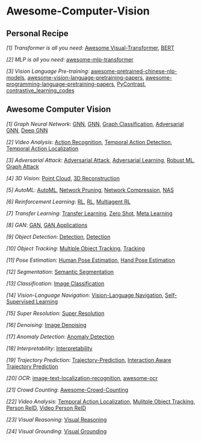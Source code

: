 # Awesome-Computer-Vision

## Personal Recipe
*[1] Transformer is all you need*: [Awesome Visual-Transformer](https://github.com/dk-liang/Awesome-Visual-Transformer), [BERT](https://github.com/tomohideshibata/BERT-related-papers)

*[2] MLP is all you need*: [awesome-mlp-transformer](https://github.com/fawazsammani/awesome-mlp-transformer)

*[3] Vision Language Pre-training*: [awesome-pretrained-chinese-nlp-models](https://github.com/lonePatient/awesome-pretrained-chinese-nlp-models), [awesome-vision-language-pretraining-papers](https://github.com/yuewang-cuhk/awesome-vision-language-pretraining-papers), [awesome-programming-language-pretraining-papers](https://github.com/yuewang-cuhk/awesome-programming-language-pretraining-papers), [PyContrast](https://github.com/HobbitLong/PyContrast), [contrastive_learning_codes](https://github.com/leerumor/contrastive_learning_codes)


## Awesome Computer Vision

*[1] Graph Neural Network*: [GNN](https://github.com/thunlp/GNNPapers), [GNN](https://github.com/nnzhan/Awesome-Graph-Neural-Networks), [Graph Classification](https://github.com/benedekrozemberczki/awesome-graph-classification), [Adversarial GNN](https://github.com/safe-graph/graph-adversarial-learning-literature), [Deep GNN](https://github.com/mengliu1998/awesome-deep-gnn)

*[2] Video Analysis*: [Action Recognition](https://github.com/jinwchoi/awesome-action-recognition), [Temporal Action Detection](https://github.com/Rheelt/Materials-Temporal-Action-Detection), [Temporal Action Localization](https://github.com/Alvin-Zeng/Awesome-Temporal-Action-Localization)

*[3] Adversarial Attack*: [Adversarial Attack](https://nicholas.carlini.com/writing/2019/all-adversarial-example-papers.html), [Adversarial Learning]( https://github.com/nebula-beta/awesome-adversarial-deep-learning), [Robust ML](https://github.com/P2333/Papers-of-Robust-ML), [Graph Attack](https://github.com/ChandlerBang/awesome-graph-attack-papers)

*[4] 3D Vision*: [Point Cloud](https://github.com/Yochengliu/awesome-point-cloud-analysis), [3D Reconstruction](https://github.com/openMVG/awesome_3DReconstruction_list)

*[5] AutoML*: [AutoML](https://github.com/hibayesian/awesome-automl-papers), [Network Pruning](https://github.com/he-y/Awesome-Pruning), [Network Compression](https://github.com/sun254/awesome-model-compression-and-acceleration), [NAS](https://github.com/D-X-Y/Awesome-NAS)

*[6] Reinforcement Learning*: [RL](https://github.com/aikorea/awesome-rl), [RL](https://github.com/jgvictores/awesome-deep-reinforcement-learning), [Multiagent RL](https://github.com/chuangyc/awesome-multiagent-learning)

*[7] Transfer Learning*: [Transfer Learning](https://github.com/artix41/awesome-transfer-learning), [Zero Shot](https://github.com/chichilicious/awesome-zero-shot-learning), [Meta Learning](https://github.com/dragen1860/awesome-meta-learning)

*[8] GAN*: [GAN](https://github.com/nightrome/really-awesome-gan), [GAN Applications](https://github.com/nashory/gans-awesome-applications)

*[9] Object Detection*: [Detection](https://github.com/hoya012/deep_learning_object_detection), [Detection](https://github.com/amusi/awesome-object-detection)

*[10] Object Tracking*: [Multiple Object Tracking](https://github.com/SpyderXu/multi-object-tracking-paper-listn), [Tracking](https://github.com/foolwood/benchmark_results)

*[11] Pose Estimation*: [Human Pose Estimation](https://github.com/wangzheallen/awesome-human-pose-estimation), [Hand Pose Estimation](https://github.com/xinghaochen/awesome-hand-pose-estimation)

*[12] Segmentation*: [Semantic Segmentation](https://github.com/mrgloom/awesome-semantic-segmentation)

*[13] Classification*: [Image Classification](https://github.com/weiaicunzai/awesome-image-classification)

*[14] Vision-Language Navigation*: [Vision-Language Navigation](https://github.com/daqingliu/awesome-vln), [Self-Supervised Learning](https://github.com/jason718/awesome-self-supervised-learning)

*[15] Super Resolution*: [Super Resolution](https://github.com/ChaofWang/Awesome-Super-Resolution)

*[16] Denoising*: [Image Denoising](https://github.com/wenbihan/reproducible-image-denoising-state-of-the-art)

*[17] Anomaly Detection*: [Anomaly Detection](https://github.com/yzhao062/anomaly-detection-resources)

*[18] Interpretability*: [Interpretability](https://github.com/oneTaken/awesome_deep_learning_interpretability)

*[19] Trajectory Prediction*: [Trajectory-Prediction](https://github.com/xuehaouwa/Awesome-Trajectory-Prediction), [Interaction Aware Trajectory Prediction](https://github.com/jiachenli94/Awesome-Interaction-aware-Trajectory-Prediction)

*[20] OCR*: [image-text-localization-recognition](https://github.com/whitelok/image-text-localization-recognition/blob/master/README.zh-cn.md), [awesome-ocr](https://github.com/ChanChiChoi/awesome-ocr)

*[21] Crowd Counting*: [Awesome-Crowd-Counting](https://github.com/gjy3035/Awesome-Crowd-Counting)

*[22] Video Analysis*: [Temporal Action Localization](https://github.com/Alvin-Zeng/Awesome-Temporal-Action-Localization), [Mulitple Object Tracking](https://github.com/luanshiyinyang/awesome-multiple-object-tracking), [Person ReID](https://github.com/bismex/Awesome-person-re-identification), [Video Person ReID](https://github.com/AsuradaYuci/awesome_video_person_reid)

*[23] Visual Reasoning*: [Visual Reasoning](https://github.com/jokieleung/awesome-visual-question-answering)

*[24] Visual Grounding*: [Visual Grounding](https://github.com/TheShadow29/awesome-grounding)
